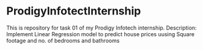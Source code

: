 # ProdigyInfotectInternship
This is repository for task 01 of my Prodigy Infotech internship.
Description: Implement Linear Regression model to predict house prices uusing Square footage and no. of bedrooms and bathrooms
